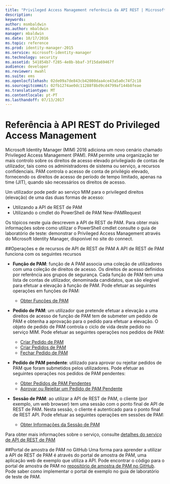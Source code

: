 ```yaml
---
title: "Privileged Access Management referência da API REST | Microsoft Docs"
description: 
keywords: 
author: msmbaldwin
ms.author: mbaldwin
manager: mbaldwin
ms.date: 10/17/2016
ms.topic: reference
ms.prod: identity-manager-2015
ms.service: microsoft-identity-manager
ms.technology: security
ms.assetid: 541854b7-f285-4e8b-bbaf-3f15da69467f
audience: developer
ms.reviewer: mwahl
ms.suite: ems
ms.openlocfilehash: 02de09a7de843cb42080daa4ce43a5a0c74f2c18
ms.sourcegitcommit: 02fb1274ae0dc11288f8bd9cd4799af144b8feae
ms.translationtype: MT
ms.contentlocale: pt-PT
ms.lasthandoff: 07/13/2017
---
```

# <a name="privileged-access-management-rest-api-reference"></a>Referência à API REST do Privileged Access Management
Microsoft Identity Manager (MIM) 2016 adiciona um novo cenário chamado Privileged Access Management (PAM). PAM permite uma organização ter mais controlo sobre os direitos de acesso elevado privilegiado de contas de utilizador, tais como os administradores de sistema ou serviço, a recursos confidenciais. PAM controla o acesso de conta de privilégio elevado, fornecendo os direitos de acesso de período de tempo limitado, apenas na time (JIT), quando são necessários os direitos de acesso.

Um utilizador pode pedir ao serviço MIM para o privileged direitos (elevação) de uma das duas formas de acesso:

- Utilizando a API de REST de PAM
- Utilizando o cmdlet do PowerShell de PAM New-PAMRequest

Os tópicos neste guia descrevem a API de REST de PAM. Para obter mais informações sobre como utilizar o PowerShell cmdlet consulte o guia de laboratório de teste: demonstrar o Privileged Access Management através do Microsoft Identity Manager, disponível no site do connect.

##<a name="pam-rest-api-resources-and-operations"></a>Operações e de recursos de API de REST de PAM
A API de REST de PAM funciona com os seguintes recursos
- **Função de PAM**: função de A PAM associa uma coleção de utilizadores com uma coleção de direitos de acesso. Os direitos de acesso definidos por referência aos grupos de segurança.  Cada função de PAM tem uma lista de contas de utilizador, denominada candidatos, que são elegível para efetuar a elevação à função de PAM. Pode efetuar as seguintes operações em funções de PAM:

    - [Obter Funções de PAM](privileged-access-management-get-roles.md)

- **Pedido de PAM**: um utilizador que pretende efetuar a elevação a uma direitos de acesso de função de PAM tem de submeter um pedido de PAM e obtenha a aprovação para o pedido para efetuar a elevação. O objeto de pedido de PAM controla o ciclo de vida deste pedido no serviço MIM. Pode efetuar as seguintes operações nos pedidos de PAM:

    - [Criar Pedido de PAM](privileged-access-management-create-request.md)
    - [Criar Pedidos de PAM](privileged-access-management-get-requests.md)
    - [Fechar Pedido de PAM](privileged-access-management-close-request.md)

- **Pedido de PAM pendente**: utilizado para aprovar ou rejeitar pedidos de PAM que foram submetidos pelos utilizadores. Pode efetuar as seguintes operações nos pedidos de PAM pendentes:

    - [Obter Pedidos de PAM Pendentes](privileged-access-management-get-pending-requests.md)
    - [Aprovar ou Rejeitar um Pedido de PAM Pendente](privileged-access-management-approve-reject-pending-request.md)

- **Sessão de PAM**: ao utilizar a API de REST de PAM, o cliente (por exemplo, um web browser) tem uma sessão com o ponto final de API de REST de PAM. Nesta sessão, o cliente é autenticado para o ponto final de REST API. Pode efetuar as seguintes operações em sessões de PAM:

     - [Obter Informações da Sessão de PAM](privileged-access-management-get-session-info.md)

Para obter mais informações sobre o serviço, consulte [detalhes do serviço de API de REST de PAM](privileged-access-management-rest-api-service-details.md)

##<a name="pam-sample-portal-on-github"></a>Portal de amostra de PAM no GitHub
Uma forma para aprender a utilizar a API de REST de PAM é através do portal de amostra de PAM, uma aplicação web de exemplo que utiliza a API. Pode encontrar o código para o portal de amostra de PAM no [repositório de amostra de PAM no GitHub](http://go.microsoft.com/fwlink/?LinkID=618550&clcid=0x409). Pode saber como implementar o portal de exemplo no guia de laboratório de teste de PAM.
